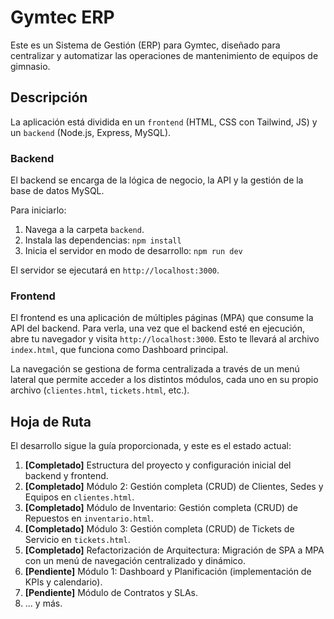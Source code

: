 # Gymtec ERP

Este es un Sistema de Gestión (ERP) para Gymtec, diseñado para centralizar y automatizar las operaciones de mantenimiento de equipos de gimnasio.

## Descripción

La aplicación está dividida en un `frontend` (HTML, CSS con Tailwind, JS) y un `backend` (Node.js, Express, MySQL).

### Backend

El backend se encarga de la lógica de negocio, la API y la gestión de la base de datos MySQL.

Para iniciarlo:
1.  Navega a la carpeta `backend`.
2.  Instala las dependencias: `npm install`
3.  Inicia el servidor en modo de desarrollo: `npm run dev`

El servidor se ejecutará en `http://localhost:3000`.

### Frontend

El frontend es una aplicación de múltiples páginas (MPA) que consume la API del backend. Para verla, una vez que el backend esté en ejecución, abre tu navegador y visita `http://localhost:3000`. Esto te llevará al archivo `index.html`, que funciona como Dashboard principal.

La navegación se gestiona de forma centralizada a través de un menú lateral que permite acceder a los distintos módulos, cada uno en su propio archivo (`clientes.html`, `tickets.html`, etc.).

## Hoja de Ruta

El desarrollo sigue la guía proporcionada, y este es el estado actual:

1.  **[Completado]** Estructura del proyecto y configuración inicial del backend y frontend.
2.  **[Completado]** Módulo 2: Gestión completa (CRUD) de Clientes, Sedes y Equipos en `clientes.html`.
3.  **[Completado]** Módulo de Inventario: Gestión completa (CRUD) de Repuestos en `inventario.html`.
4.  **[Completado]** Módulo 3: Gestión completa (CRUD) de Tickets de Servicio en `tickets.html`.
5.  **[Completado]** Refactorización de Arquitectura: Migración de SPA a MPA con un menú de navegación centralizado y dinámico.
6.  **[Pendiente]** Módulo 1: Dashboard y Planificación (implementación de KPIs y calendario).
7.  **[Pendiente]** Módulo de Contratos y SLAs.
8.  ... y más. 